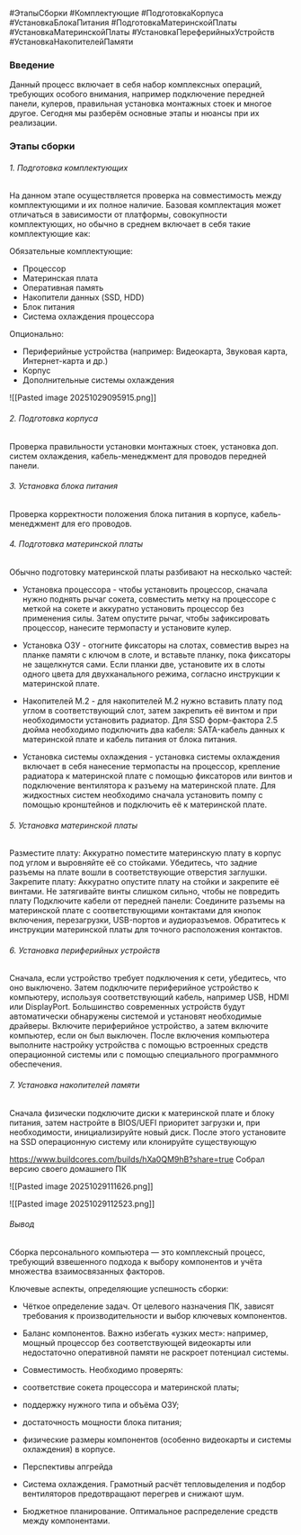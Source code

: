 #ЭтапыСборки #Комплектующие #ПодготовкаКорпуса #УстановкаБлокаПитания #ПодготовкаМатеринскойПлаты #УстановкаМатеринскойПлаты #УстановкаПереферийныхУстройств #УстановкаНакопителейПамяти 
### Введение

Данный процесс включает в себя набор комплексных операций, требующих особого внимания, например подключение передней панели, кулеров, правильная установка монтажных стоек и многое другое. Сегодня мы разберём основные этапы и нюансы при их реализации.  
### Этапы сборки

###### 1. Подготовка комплектующих 

На данном этапе осуществляется проверка на совместимость между комплектующими и их полное наличие. Базовая комплектация может отличаться в зависимости от платформы, совокупности комплектующих, но обычно в среднем включает в себя  такие комплектующие как:

Обязательные комплектующие:

- Процессор 
- Материнская плата 
- Оперативная память
- Накопители данных (SSD, HDD)
- Блок питания
- Система охлаждения процессора

Опционально:

- Периферийные устройства (например: Видеокарта, Звуковая карта, Интернет-карта и др.)
- Корпус 
- Дополнительные системы охлаждения 

![[Pasted image 20251029095915.png]]

###### 2. Подготовка корпуса

Проверка правильности установки монтажных стоек, установка доп. систем охлаждения, кабель-менеджмент для проводов передней панели.
###### 3. Установка блока питания 

Проверка корректности положения блока питания в корпусе, кабель-менеджмент для его проводов. 

###### 4. Подготовка материнской платы 

Обычно подготовку материнской платы разбивают на несколько частей:

- Установка процессора - чтобы установить процессор, сначала нужно поднять рычаг сокета, совместить метку на процессоре с меткой на сокете и аккуратно установить процессор без применения силы. Затем опустите рычаг, чтобы зафиксировать процессор, нанесите термопасту и установите кулер. 

- Установка ОЗУ - отогните фиксаторы на слотах, совместив вырез на планке памяти с ключом в слоте, и вставьте планку, пока фиксаторы не защелкнутся сами. Если планки две, установите их в слоты одного цвета для двухканального режима, согласно инструкции к материнской плате. 

- Накопителей М.2 - для накопителей M.2 нужно вставить плату под углом в соответствующий слот, затем закрепить её винтом и при необходимости установить радиатор. Для SSD форм-фактора 2.5 дюйма необходимо подключить два кабеля: SATA-кабель данных к материнской плате и кабель питания от блока питания. 

- Установка системы охлаждения - установка системы охлаждения включает в себя нанесение термопасты на процессор, крепление радиатора к материнской плате с помощью фиксаторов или винтов и подключение вентилятора к разъему на материнской плате. Для жидкостных систем необходимо сначала установить помпу с помощью кронштейнов и подключить её к материнской плате. 

###### 5. Установка материнской платы 

Разместите плату: Аккуратно поместите материнскую плату в корпус под углом и выровняйте её со стойками. Убедитесь, что задние разъемы на плате вошли в соответствующие отверстия заглушки. 
Закрепите плату: Аккуратно опустите плату на стойки и закрепите её винтами. Не затягивайте винты слишком сильно, чтобы не повредить плату
Подключите кабели от передней панели: Соедините разъемы на материнской плате с соответствующими контактами для кнопок включения, перезагрузки, USB-портов и аудиоразъемов. Обратитесь к инструкции материнской платы для точного расположения контактов.
###### 6. Установка периферийных устройств

Сначала, если устройство требует подключения к сети, убедитесь, что оно выключено. Затем подключите периферийное устройство к компьютеру, используя соответствующий кабель, например USB, HDMI или DisplayPort. Большинство современных устройств будут автоматически обнаружены системой и установят необходимые драйверы. Включите периферийное устройство, а затем включите компьютер, если он был выключен. После включения компьютера выполните настройку устройства с помощью встроенных средств операционной системы или с помощью специального программного обеспечения. 

###### 7. Установка накопителей памяти

Сначала физически подключите диски к материнской плате и блоку питания, затем настройте в BIOS/UEFI приоритет загрузки и, при необходимости, инициализируйте новый диск. После этого установите на SSD операционную систему или клонируйте существующую

https://www.buildcores.com/builds/hXa0QM9hB?share=true
Собрал версию своего домашнего ПК

![[Pasted image 20251029111626.png]]

![[Pasted image 20251029112523.png]]

###### Вывод 

Сборка персонального компьютера — это комплексный процесс, требующий взвешенного подхода к выбору компонентов и учёта множества взаимосвязанных факторов.

Ключевые аспекты, определяющие успешность сборки:

- Чёткое определение задач. От целевого назначения ПК, зависят требования к производительности и выбор ключевых компонентов.

- Баланс компонентов. Важно избегать «узких мест»: например, мощный процессор без соответствующей видеокарты или недостаточно оперативной памяти не раскроет потенциал системы.

- Совместимость. Необходимо проверять:

- соответствие сокета процессора и материнской платы;

- поддержку нужного типа и объёма ОЗУ;

- достаточность мощности блока питания;

- физические размеры компонентов (особенно видеокарты и системы охлаждения) в корпусе.

- Перспективы апгрейда

- Система охлаждения. Грамотный расчёт тепловыделения и подбор вентиляторов предотвращают перегрев и снижают шум.

- Бюджетное планирование. Оптимальное распределение средств между компонентами.




